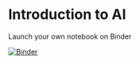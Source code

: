 # Introduction to AI

Launch your own notebook on Binder

 [![Binder](https://mybinder.org/badge_logo.svg)](https://mybinder.org/v2/gh/AlexanderNenninger/introduction_to_ai/HEAD?labpath=intro_to_ai.ipynb)
